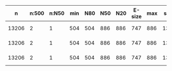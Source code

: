 n      |n:500  |n:N50  |min  |N80  |N50  |N20  |E-size  |max  |sum   |name
---    |---    |---    |---  |---  |---  |---  |---     |---  |---   |---
13206  |2      |1      |504  |504  |886  |886  |747     |886  |1390  |/home/ke/Desktop/SeqCap/data/raw_assembly/results/combined/combined_k71_cov1-unitigs.fa
13206  |2      |1      |504  |504  |886  |886  |747     |886  |1390  |/home/ke/Desktop/SeqCap/data/raw_assembly/results/combined/combined_k71_cov1-contigs.fa
13206  |2      |1      |504  |504  |886  |886  |747     |886  |1390  |/home/ke/Desktop/SeqCap/data/raw_assembly/results/combined/combined_k71_cov1-scaffolds.fa
